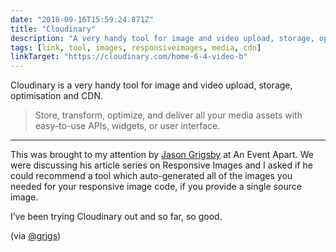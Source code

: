 ```yaml
---
date: "2018-09-16T15:59:24.871Z"
title: "Cloudinary"
description: "A very handy tool for image and video upload, storage, optimisation and CDN"
tags: [link, tool, images, responsiveimages, media, cdn]
linkTarget: "https://cloudinary.com/home-6-4-video-b"
---
```

Cloudinary is a very handy tool for image and video upload, storage, optimisation and CDN.

> Store, transform, optimize, and deliver all your media assets with easy-to-use APIs, widgets, or user interface.
---

This was brought to my attention by [Jason Grigsby](https://twitter.com/grigs) at An Event Apart. We were discussing his article series on Responsive Images and I asked if he could recommend a tool which auto-generated all of the images you needed for your responsive image code, if you provide a single source image.

I’ve been trying Cloudinary out and so far, so good. 

(via [@grigs](https://twitter.com/grigs))

